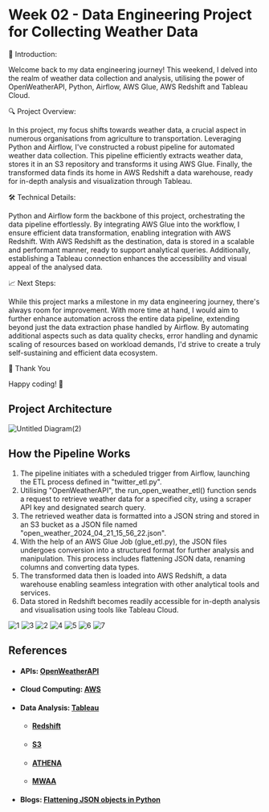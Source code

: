 # Week 02 - Data Engineering Project for Collecting Weather Data

🚀 Introduction:

Welcome back to my data engineering journey! This weekend, I delved into the realm of weather data collection and analysis, utilising the power of OpenWeatherAPI, Python, Airflow, AWS Glue, AWS Redshift and Tableau Cloud.

🔍 Project Overview:

In this project, my focus shifts towards weather data, a crucial aspect in numerous organisations from agriculture to transportation. Leveraging Python and Airflow, I've constructed a robust pipeline for automated weather data collection. This pipeline efficiently extracts weather data, stores it in an S3 repository and transforms it using AWS Glue. Finally, the transformed data finds its home in AWS Redshift a data warehouse, ready for in-depth analysis and visualization through Tableau.

🛠️ Technical Details:

Python and Airflow form the backbone of this project, orchestrating the data pipeline effortlessly. By integrating AWS Glue into the workflow, I ensure efficient data transformation, enabling integration with AWS Redshift. With AWS Redshift as the destination, data is stored in a scalable and performant manner, ready to support analytical queries. Additionally, establishing a Tableau connection enhances the accessibility and visual appeal of the analysed data.

📈 Next Steps:

While this project marks a milestone in my data engineering journey, there's always room for improvement. With more time at hand, I would aim to further enhance automation across the entire data pipeline, extending beyond just the data extraction phase handled by Airflow. By automating additional aspects such as data quality checks, error handling and dynamic scaling of resources based on workload demands, I'd strive to create a truly self-sustaining and efficient data ecosystem.

🙏 Thank You

Happy coding! 🌟

## Project Architecture
![Untitled Diagram(2)](https://github.com/andreisacal/W02-DE-Weather-Report/assets/166915179/8ae2daf3-ffb4-4b1c-891e-c2a3f716b2cf)

## How the Pipeline Works

1. The pipeline initiates with a scheduled trigger from Airflow, launching the ETL process defined in "twitter_etl.py".
2. Utilising "OpenWeatherAPI", the run_open_weather_etl() function sends a request to retrieve weather data for a specified city, using a scraper API key and designated search query.
3. The retrieved weather data is formatted into a JSON string and stored in an S3 bucket as a JSON file named "open_weather_2024_04_21_15_56_22.json".
4. With the help of an AWS Glue Job (glue_etl.py), the JSON files undergoes conversion into a structured format for further analysis and manipulation. This process includes flattening JSON data, renaming columns and converting data types.
5. The transformed data then is loaded into AWS Redshift, a data warehouse enabling seamless integration with other analytical tools and services.
6. Data stored in Redshift becomes readily accessible for in-depth analysis and visualisation using tools like Tableau Cloud.

![1](https://github.com/andreisacal/W02-DE-Weather-Report/assets/166915179/7f3509cd-2b67-4311-bd03-55f27f5343e2)
![3](https://github.com/andreisacal/W02-DE-Weather-Report/assets/166915179/f784aa4a-4eaa-48bb-8c64-9583dce3642b)
![2](https://github.com/andreisacal/W02-DE-Weather-Report/assets/166915179/30a70daf-8e18-40b3-a170-da73493e5f3f)
![4](https://github.com/andreisacal/W02-DE-Weather-Report/assets/166915179/48b01a6a-c139-4724-afcb-e6b6e5f61069)
![5](https://github.com/andreisacal/W02-DE-Weather-Report/assets/166915179/bf181848-048c-4203-aed4-bacd2c1f403c)
![6](https://github.com/andreisacal/W02-DE-Weather-Report/assets/166915179/889449db-ebbe-4b82-8f86-bacb57acaab2)
![7](https://github.com/andreisacal/W02-DE-Weather-Report/assets/166915179/9a61ba23-3a71-4d8d-83ea-61a94671d9b8)

## References

- #### APIs: [OpenWeatherAPI]([https://www.scraperapi.com/](https://openweathermap.org/))
- #### Cloud Computing: [AWS](https://aws.amazon.com/)
- #### Data Analysis: [Tableau](https://www.tableau.com/)
  - #### [Redshift](https://aws.amazon.com/glue/)
  - #### [S3](https://aws.amazon.com/s3/)
  - #### [ATHENA](https://aws.amazon.com/athena/)
  - #### [MWAA](https://aws.amazon.com/managed-workflows-for-apache-airflow/)
- #### Blogs: [Flattening JSON objects in Python](https://towardsdatascience.com/flattening-json-objects-in-python-f5343c794b10)
